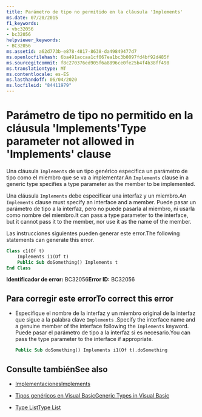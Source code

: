 ```yaml
---
title: Parámetro de tipo no permitido en la cláusula 'Implements'
ms.date: 07/20/2015
f1_keywords:
- vbc32056
- bc32056
helpviewer_keywords:
- BC32056
ms.assetid: a62d773b-e878-4817-8638-da49849477d7
ms.openlocfilehash: 6ba491accaa1cf067ea1bc3b0097fd4bf92d485f
ms.sourcegitcommit: f8c270376ed905f6a8896ce0fe25b4f4b38ff498
ms.translationtype: MT
ms.contentlocale: es-ES
ms.lasthandoff: 06/04/2020
ms.locfileid: "84411979"
---
```

# <a name="type-parameter-not-allowed-in-implements-clause"></a><span data-ttu-id="9643e-102">Parámetro de tipo no permitido en la cláusula 'Implements'</span><span class="sxs-lookup"><span data-stu-id="9643e-102">Type parameter not allowed in 'Implements' clause</span></span>
<span data-ttu-id="9643e-103">Una cláusula `Implements` de un tipo genérico especifica un parámetro de tipo como el miembro que se va a implementar.</span><span class="sxs-lookup"><span data-stu-id="9643e-103">An `Implements` clause in a generic type specifies a type parameter as the member to be implemented.</span></span>  
  
 <span data-ttu-id="9643e-104">Una cláusula `Implements` debe especificar una interfaz y un miembro.</span><span class="sxs-lookup"><span data-stu-id="9643e-104">An `Implements` clause must specify an interface and a member.</span></span> <span data-ttu-id="9643e-105">Puede pasar un parámetro de tipo a la interfaz, pero no puede pasarla al miembro, ni usarla como nombre del miembro.</span><span class="sxs-lookup"><span data-stu-id="9643e-105">It can pass a type parameter to the interface, but it cannot pass it to the member, nor use it as the name of the member.</span></span>  
  
 <span data-ttu-id="9643e-106">Las instrucciones siguientes pueden generar este error.</span><span class="sxs-lookup"><span data-stu-id="9643e-106">The following statements can generate this error.</span></span>  
  
```vb  
Class c1(Of t)  
    Implements i1(Of t)  
    Public Sub doSomething() Implements t  
End Class  
```  
  
 <span data-ttu-id="9643e-107">**Identificador de error:** BC32056</span><span class="sxs-lookup"><span data-stu-id="9643e-107">**Error ID:** BC32056</span></span>  
  
## <a name="to-correct-this-error"></a><span data-ttu-id="9643e-108">Para corregir este error</span><span class="sxs-lookup"><span data-stu-id="9643e-108">To correct this error</span></span>  
  
- <span data-ttu-id="9643e-109">Especifique el nombre de la interfaz y un miembro original de la interfaz que sigue a la palabra clave `Implements` .</span><span class="sxs-lookup"><span data-stu-id="9643e-109">Specify the interface name and a genuine member of the interface following the `Implements` keyword.</span></span> <span data-ttu-id="9643e-110">Puede pasar el parámetro de tipo a la interfaz si es necesario.</span><span class="sxs-lookup"><span data-stu-id="9643e-110">You can pass the type parameter to the interface if appropriate.</span></span>  
  
    ```vb  
    Public Sub doSomething() Implements i1(Of t).doSomething  
    ```  
  
## <a name="see-also"></a><span data-ttu-id="9643e-111">Consulte también</span><span class="sxs-lookup"><span data-stu-id="9643e-111">See also</span></span>

- [<span data-ttu-id="9643e-112">Implementaciones</span><span class="sxs-lookup"><span data-stu-id="9643e-112">Implements</span></span>](../language-reference/statements/implements-clause.md)

- [<span data-ttu-id="9643e-113">Tipos genéricos en Visual Basic</span><span class="sxs-lookup"><span data-stu-id="9643e-113">Generic Types in Visual Basic</span></span>](../programming-guide/language-features/data-types/generic-types.md)
- [<span data-ttu-id="9643e-114">Type List</span><span class="sxs-lookup"><span data-stu-id="9643e-114">Type List</span></span>](../language-reference/statements/type-list.md)
